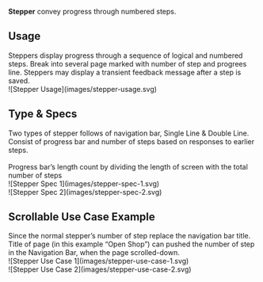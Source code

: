 **Stepper** convey progress through numbered steps.

## Usage
<div data-insert-component="ImageGrid">
  <div class="mb-16">
    Steppers display progress through a sequence of logical and numbered steps. Break into several page marked with number of step and progrees line. Steppers may display a transient feedback message after a step is saved.
  </div>
  <div class="img-block">
    ![Stepper Usage](images/stepper-usage.svg)
  </div>
</div>

## Type & Specs
<div data-insert-component="ImageGrid">
  <div class="mb-16">
  Two types of stepper follows of navigation bar, Single Line & Double Line. Consist of progress bar and number of steps based on responses to earlier steps.
  <br /><br />
  Progress bar’s length count by dividing the length of screen with the total number of steps
  </div>
  <div class="img-block">
    ![Stepper Spec 1](images/stepper-spec-1.svg)
  </div>
  <div class="img-block">
    ![Stepper Spec 2](images/stepper-spec-2.svg)
  </div>
</div>

## Scrollable Use Case Example
<div data-insert-component="ImageGrid">
  <div class="mb-16">
  Since the normal stepper’s number of step replace the navigation bar title. Title of page (in this example “Open Shop”) can pushed the number of step in the Navigation Bar, when the page scrolled-down.
  </div>
  <div class="img-block">
    ![Stepper Use Case 1](images/stepper-use-case-1.svg)
  </div>
  <div class="img-block">
    ![Stepper Use Case 2](images/stepper-use-case-2.svg)
  </div>
</div>
